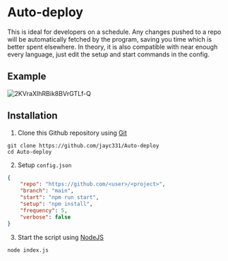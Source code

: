 # Auto-deploy

This is ideal for developers on a schedule. Any changes pushed to a repo will be automatically fetched by the program, saving you time which is better spent elsewhere. In theory, it is also compatible with near enough every language, just edit the setup and start commands in the config.

## Example

![2KVraXIhRBik8BVrGTLf-Q](https://user-images.githubusercontent.com/105918957/175129644-bd18363c-b210-495c-834a-be82b28ac61f.png)

## Installation

1. Clone this Github repository using [Git](https://git-scm.com/download)
```
git clone https://github.com/jayc331/Auto-deploy
cd Auto-deploy
```
2. Setup `config.json`
```json
{
    "repo": "https://github.com/<user>/<project>",
    "branch": "main",
    "start": "npm run start",
    "setup": "npm install",
    "frequency": 5,
    "verbose": false
}
```
3. Start the script using [NodeJS](https://nodejs.org/en/download/)
```
node index.js
```
